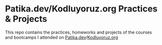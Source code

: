 # Patika.dev/Kodluyoruz.org Practices & Projects
This repo contains the practices, homeworks and projects of the courses and bootcamps I attended on [Patika.dev](https://app.patika.dev/)/[Kodluyoruz.org](https://www.kodluyoruz.org/bootcamp/)
